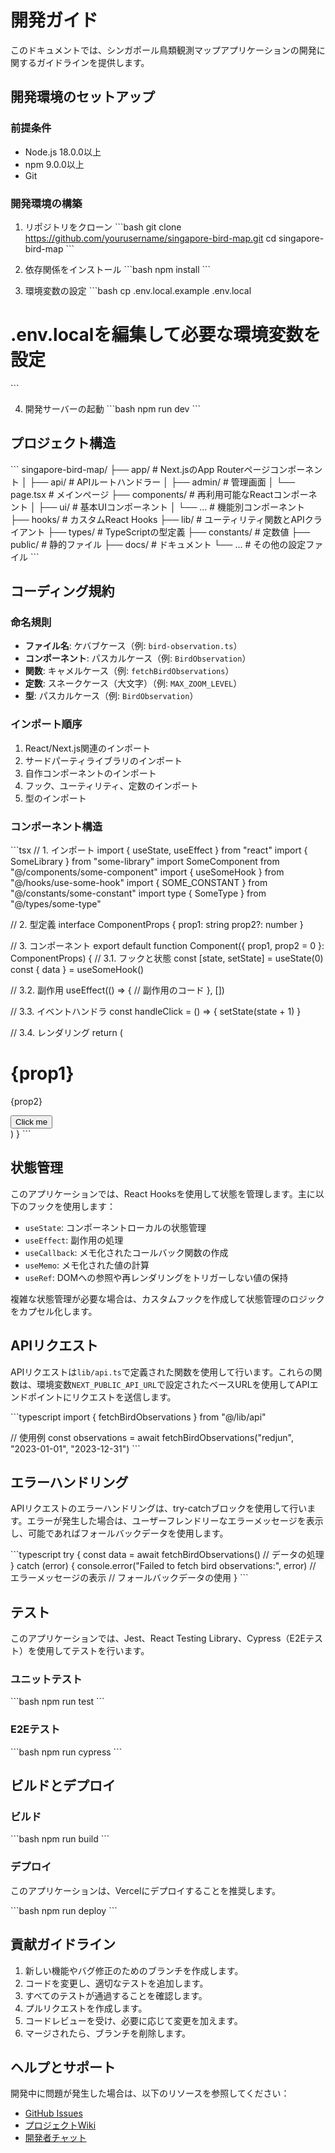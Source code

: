 # 開発ガイド

このドキュメントでは、シンガポール鳥類観測マップアプリケーションの開発に関するガイドラインを提供します。

## 開発環境のセットアップ

### 前提条件

- Node.js 18.0.0以上
- npm 9.0.0以上
- Git

### 開発環境の構築

1. リポジトリをクローン
\`\`\`bash
git clone https://github.com/yourusername/singapore-bird-map.git
cd singapore-bird-map
\`\`\`

2. 依存関係をインストール
\`\`\`bash
npm install
\`\`\`

3. 環境変数の設定
\`\`\`bash
cp .env.local.example .env.local
# .env.localを編集して必要な環境変数を設定
\`\`\`

4. 開発サーバーの起動
\`\`\`bash
npm run dev
\`\`\`

## プロジェクト構造

\`\`\`
singapore-bird-map/
├── app/                  # Next.jsのApp Routerページコンポーネント
│   ├── api/              # APIルートハンドラー
│   ├── admin/            # 管理画面
│   └── page.tsx          # メインページ
├── components/           # 再利用可能なReactコンポーネント
│   ├── ui/               # 基本UIコンポーネント
│   └── ...               # 機能別コンポーネント
├── hooks/                # カスタムReact Hooks
├── lib/                  # ユーティリティ関数とAPIクライアント
├── types/                # TypeScriptの型定義
├── constants/            # 定数値
├── public/               # 静的ファイル
├── docs/                 # ドキュメント
└── ...                   # その他の設定ファイル
\`\`\`

## コーディング規約

### 命名規則

- **ファイル名**: ケバブケース（例: `bird-observation.ts`）
- **コンポーネント**: パスカルケース（例: `BirdObservation`）
- **関数**: キャメルケース（例: `fetchBirdObservations`）
- **定数**: スネークケース（大文字）（例: `MAX_ZOOM_LEVEL`）
- **型**: パスカルケース（例: `BirdObservation`）

### インポート順序

1. React/Next.js関連のインポート
2. サードパーティライブラリのインポート
3. 自作コンポーネントのインポート
4. フック、ユーティリティ、定数のインポート
5. 型のインポート

### コンポーネント構造

\`\`\`tsx
// 1. インポート
import { useState, useEffect } from "react"
import { SomeLibrary } from "some-library"
import SomeComponent from "@/components/some-component"
import { useSomeHook } from "@/hooks/use-some-hook"
import { SOME_CONSTANT } from "@/constants/some-constant"
import type { SomeType } from "@/types/some-type"

// 2. 型定義
interface ComponentProps {
  prop1: string
  prop2?: number
}

// 3. コンポーネント
export default function Component({ prop1, prop2 = 0 }: ComponentProps) {
  // 3.1. フックと状態
  const [state, setState] = useState(0)
  const { data } = useSomeHook()
  
  // 3.2. 副作用
  useEffect(() => {
    // 副作用のコード
  }, [])
  
  // 3.3. イベントハンドラ
  const handleClick = () => {
    setState(state + 1)
  }
  
  // 3.4. レンダリング
  return (
    <div>
      <h1>{prop1}</h1>
      <p>{prop2}</p>
      <button onClick={handleClick}>Click me</button>
      <SomeComponent />
    </div>
  )
}
\`\`\`

## 状態管理

このアプリケーションでは、React Hooksを使用して状態を管理します。主に以下のフックを使用します：

- `useState`: コンポーネントローカルの状態管理
- `useEffect`: 副作用の処理
- `useCallback`: メモ化されたコールバック関数の作成
- `useMemo`: メモ化された値の計算
- `useRef`: DOMへの参照や再レンダリングをトリガーしない値の保持

複雑な状態管理が必要な場合は、カスタムフックを作成して状態管理のロジックをカプセル化します。

## APIリクエスト

APIリクエストは`lib/api.ts`で定義された関数を使用して行います。これらの関数は、環境変数`NEXT_PUBLIC_API_URL`で設定されたベースURLを使用してAPIエンドポイントにリクエストを送信します。

\`\`\`typescript
import { fetchBirdObservations } from "@/lib/api"

// 使用例
const observations = await fetchBirdObservations("redjun", "2023-01-01", "2023-12-31")
\`\`\`

## エラーハンドリング

APIリクエストのエラーハンドリングは、try-catchブロックを使用して行います。エラーが発生した場合は、ユーザーフレンドリーなエラーメッセージを表示し、可能であればフォールバックデータを使用します。

\`\`\`typescript
try {
  const data = await fetchBirdObservations()
  // データの処理
} catch (error) {
  console.error("Failed to fetch bird observations:", error)
  // エラーメッセージの表示
  // フォールバックデータの使用
}
\`\`\`

## テスト

このアプリケーションでは、Jest、React Testing Library、Cypress（E2Eテスト）を使用してテストを行います。

### ユニットテスト

\`\`\`bash
npm run test
\`\`\`

### E2Eテスト

\`\`\`bash
npm run cypress
\`\`\`

## ビルドとデプロイ

### ビルド

\`\`\`bash
npm run build
\`\`\`

### デプロイ

このアプリケーションは、Vercelにデプロイすることを推奨します。

\`\`\`bash
npm run deploy
\`\`\`

## 貢献ガイドライン

1. 新しい機能やバグ修正のためのブランチを作成します。
2. コードを変更し、適切なテストを追加します。
3. すべてのテストが通過することを確認します。
4. プルリクエストを作成します。
5. コードレビューを受け、必要に応じて変更を加えます。
6. マージされたら、ブランチを削除します。

## ヘルプとサポート

開発中に問題が発生した場合は、以下のリソースを参照してください：

- [GitHub Issues](https://github.com/yourusername/singapore-bird-map/issues)
- [プロジェクトWiki](https://github.com/yourusername/singapore-bird-map/wiki)
- [開発者チャット](https://discord.gg/example)
